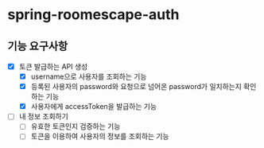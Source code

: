 # spring-roomescape-auth

## 기능 요구사항
- [X] 토큰 발급하는 API 생성
  - [X] username으로 사용자를 조회하는 기능
  - [x] 등록된 사용자의 password와 요청으로 넘어온 password가 일치하는지 확인하는 기능
  - [X] 사용자에게 accessToken을 발급하는 기능
- [ ] 내 정보 조회하기
  - [ ] 유효한 토큰인지 검증하는 기능
  - [ ] 토큰을 이용하여 사용자의 정보를 조회하는 기능

